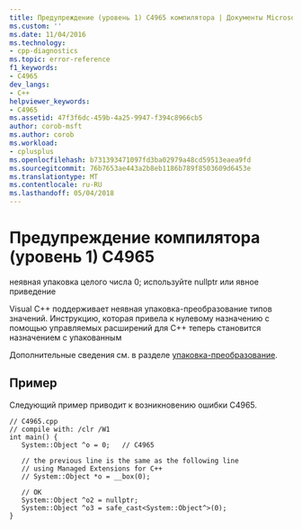 ```yaml
---
title: Предупреждение (уровень 1) C4965 компилятора | Документы Microsoft
ms.custom: ''
ms.date: 11/04/2016
ms.technology:
- cpp-diagnostics
ms.topic: error-reference
f1_keywords:
- C4965
dev_langs:
- C++
helpviewer_keywords:
- C4965
ms.assetid: 47f3f6dc-459b-4a25-9947-f394c8966cb5
author: corob-msft
ms.author: corob
ms.workload:
- cplusplus
ms.openlocfilehash: b731393471097fd3ba02979a48cd59513eaea9fd
ms.sourcegitcommit: 76b7653ae443a2b8eb1186b789f8503609d6453e
ms.translationtype: MT
ms.contentlocale: ru-RU
ms.lasthandoff: 05/04/2018
---
```

# <a name="compiler-warning-level-1-c4965"></a>Предупреждение компилятора (уровень 1) C4965
неявная упаковка целого числа 0; используйте nullptr или явное приведение  
  
 Visual C++ поддерживает неявная упаковка-преобразование типов значений. Инструкцию, которая привела к нулевому назначению с помощью управляемых расширений для C++ теперь становится назначением с упакованным  
  
 Дополнительные сведения см. в разделе [упаковка-преобразование](../../windows/boxing-cpp-component-extensions.md).  
  
## <a name="example"></a>Пример  
 Следующий пример приводит к возникновению ошибки C4965.  
  
```  
// C4965.cpp  
// compile with: /clr /W1  
int main() {  
   System::Object ^o = 0;   // C4965  
  
   // the previous line is the same as the following line  
   // using Managed Extensions for C++  
   // System::Object *o = __box(0);  
  
   // OK  
   System::Object ^o2 = nullptr;  
   System::Object ^o3 = safe_cast<System::Object^>(0);  
}  
```